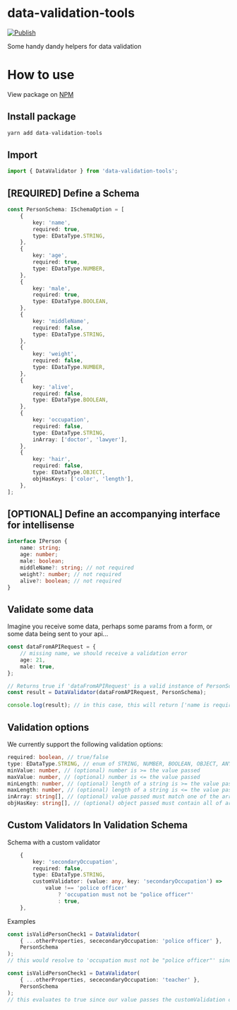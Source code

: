 # data-validation-tools

[![Publish](https://github.com/LibrexApp/data-validation-tools/actions/workflows/publish.yml/badge.svg)](https://github.com/LibrexApp/data-validation-tools/actions/workflows/publish.yml)

Some handy dandy helpers for data validation

# How to use

View package on [NPM](https://www.npmjs.com/package/data-validation-tools)

## Install package

```ts
yarn add data-validation-tools
```

## Import

```ts
import { DataValidator } from 'data-validation-tools';
```

## [REQUIRED] Define a Schema

```ts
const PersonSchema: ISchemaOption = [
    {
        key: 'name',
        required: true,
        type: EDataType.STRING,
    },
    {
        key: 'age',
        required: true,
        type: EDataType.NUMBER,
    },
    {
        key: 'male',
        required: true,
        type: EDataType.BOOLEAN,
    },
    {
        key: 'middleName',
        required: false,
        type: EDataType.STRING,
    },
    {
        key: 'weight',
        required: false,
        type: EDataType.NUMBER,
    },
    {
        key: 'alive',
        required: false,
        type: EDataType.BOOLEAN,
    },
    {
        key: 'occupation',
        required: false,
        type: EDataType.STRING,
        inArray: ['doctor', 'lawyer'],
    },
    {
        key: 'hair',
        required: false,
        type: EDataType.OBJECT,
        objHasKeys: ['color', 'length'],
    },
];
```

## [OPTIONAL] Define an accompanying interface for intellisense

```ts
interface IPerson {
    name: string;
    age: number;
    male: boolean;
    middleName?: string; // not required
    weight?: number; // not required
    alive?: boolean; // not required
}
```

## Validate some data

Imagine you receive some data, perhaps some params from a form, or some data
being sent to your api...

```ts
const dataFromAPIRequest = {
    // missing name, we should receive a validation error
    age: 21,
    male: true,
};

// Returns true if 'dataFromAPIRequest' is a valid instance of PersonSchema
const result = DataValidator(dataFromAPIRequest, PersonSchema);

console.log(result); // in this case, this will return ['name is required']
```

## Validation options

We currently support the following validation options:

```ts
required: boolean, // true/false
type: EDataType.STRING, // enum of STRING, NUMBER, BOOLEAN, OBJECT, ANY
minValue: number, // (optional) number is >= the value passed
maxValue: number, // (optional) number is <= the value passed
minLength: number, // (optional) length of a string is >= the value passed
maxLength: number, // (optional) length of a string is <= the value passed
inArray: string[], // (optional) value passed must match one of the array indexes passed
objHasKey: string[], // (optional) object passed must contain all of array of keys passed
```

## Custom Validators In Validation Schema

Schema with a custom validator

```ts
    {
        key: 'secondaryOccupation',
        required: false,
        type: EDataType.STRING,
        customValidator: (value: any, key: 'secondaryOccupation') =>
            value !== 'police officer'
                ? 'occupation must not be "police officer"'
                : true,
    },
```

Examples

```ts
const isValidPersonCheck1 = DataValidator(
    { ...otherProperties, sececondaryOccupation: 'police officer' },
    PersonSchema
);
// this would resolve to 'occupation must not be "police officer"' since our value fails the customValidation check

const isValidPersonCheck1 = DataValidator(
    { ...otherProperties, sececondaryOccupation: 'teacher' },
    PersonSchema
);
// this evaluates to true since our value passes the customValidation check
```
